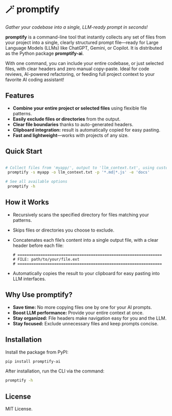# 🪄 promptify

_Gather your codebase into a single, LLM-ready prompt in seconds!_


**promptify** is a command-line tool that instantly collects any set of files from your project into a single, clearly structured prompt file—ready for Large Language Models (LLMs) like ChatGPT, Gemini, or Copilot.
It is distributed as the Python package **promptify-ai**.

With one command, you can include your entire codebase, or just selected files, with clear headers and zero manual copy-paste. Ideal for code reviews, AI-powered refactoring, or feeding full project context to your favorite AI coding assistant!



## Features

- **Combine your entire project or selected files** using flexible file patterns.
- **Easily exclude files or directories** from the output.
- **Clear file boundaries** thanks to auto-generated headers.
- **Clipboard integration:** result is automatically copied for easy pasting.
- **Fast and lightweight**—works with projects of any size.


## Quick Start

```bash

# Collect files from 'myapp/', output to 'llm_context.txt', using custom patterns and excluding a folder
 promptify -s myapp -o llm_context.txt -p '*.md|*.js' -e 'docs'

# See all available options
 promptify -h
```


## How it Works

* Recursively scans the specified directory for files matching your patterns.
* Skips files or directories you choose to exclude.
* Concatenates each file’s content into a single output file, with a clear header before each file:

  ```
  # ===============================================================
  # FILE: path/to/your/file.ext
  # ===============================================================
  ```
* Automatically copies the result to your clipboard for easy pasting into LLM interfaces.



## Why Use promptify?

* **Save time:** No more copying files one by one for your AI prompts.
* **Boost LLM performance:** Provide your entire context at once.
* **Stay organized:** File headers make navigation easy for you and the LLM.
* **Stay focused:** Exclude unnecessary files and keep prompts concise.



## Installation

Install the package from PyPI:

```bash
pip install promptify-ai
```

After installation, run the CLI via the command:

```bash
promptify -h
```


## License

MIT License.
